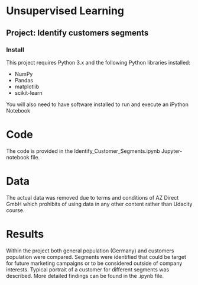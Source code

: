 # Unsupervised Learning
## Project: Identify customers segments
### Install
This project requires Python 3.x and the following Python libraries installed:

- NumPy
- Pandas
- matplotlib
- scikit-learn

You will also need to have software installed to run and execute an iPython Notebook

# Code
The code is provided in the Identify_Customer_Segments.ipynb Jupyter-notebook file.

# Data
The actual data was removed due to terms and conditions of AZ Direct GmbH which prohibits of using data in any other content rather than Udacity course.

# Results
Within the project both general population (Germany) and customers population were compared. Segments were identified that could be target for future marketing campaigns or to be considered outside of company interests. Typical portrait of a customer for different segments was described. More detailed findings can be found in the .ipynb file.

